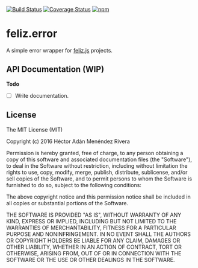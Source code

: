[![Build Status](https://travis-ci.org/gikmx/feliz.error.svg?branch=master)](https://travis-ci.org/gikmx/feliz.error)
[![Coverage Status](https://coveralls.io/repos/github/gikmx/feliz.error/badge.svg?branch=master)](https://coveralls.io/github/gikmx/feliz.error?branch=master)
[![npm](https://img.shields.io/npm/dt/feliz.error.svg?maxAge=2592000)]()

# feliz.error
A simple error wrapper for [feliz.js](http://github.com/gikmx/feliz) projects.

## API Documentation (WIP)
**Todo**

- [ ] Write documentation.


## License
The MIT License (MIT)

Copyright (c) 2016 Héctor Adán Menéndez Rivera

Permission is hereby granted, free of charge, to any person obtaining a copy
of this software and associated documentation files (the "Software"), to deal
in the Software without restriction, including without limitation the rights
to use, copy, modify, merge, publish, distribute, sublicense, and/or sell
copies of the Software, and to permit persons to whom the Software is
furnished to do so, subject to the following conditions:

The above copyright notice and this permission notice shall be included in all
copies or substantial portions of the Software.

THE SOFTWARE IS PROVIDED "AS IS", WITHOUT WARRANTY OF ANY KIND, EXPRESS OR
IMPLIED, INCLUDING BUT NOT LIMITED TO THE WARRANTIES OF MERCHANTABILITY,
FITNESS FOR A PARTICULAR PURPOSE AND NONINFRINGEMENT. IN NO EVENT SHALL THE
AUTHORS OR COPYRIGHT HOLDERS BE LIABLE FOR ANY CLAIM, DAMAGES OR OTHER
LIABILITY, WHETHER IN AN ACTION OF CONTRACT, TORT OR OTHERWISE, ARISING FROM,
OUT OF OR IN CONNECTION WITH THE SOFTWARE OR THE USE OR OTHER DEALINGS IN THE
SOFTWARE.
